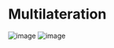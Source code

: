 # Multilateration

![image](https://user-images.githubusercontent.com/8853018/180616887-6bbc4004-b2a1-4c0c-825a-6d54fca68abb.png)
![image](https://user-images.githubusercontent.com/8853018/180616954-ddadbd9c-be2b-40ef-8fe7-dae552f739b3.png)
